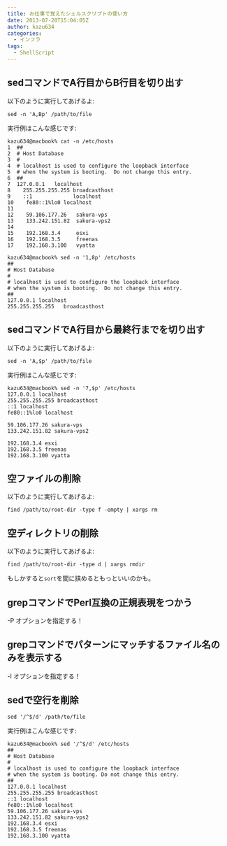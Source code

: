 ```yaml
---
title: お仕事で覚えたシェルスクリプトの使い方
date: 2013-07-20T15:04:05Z
author: kazu634
categories:
  - インフラ
tags:
  - ShellScript
---
```

## sedコマンドでA行目からB行目を切り出す

以下のように実行してあげるよ:

`sed -n 'A,Bp' /path/to/file`

実行例はこんな感じです:

```
kazu634@macbook% cat -n /etc/hosts
1  ##
2  # Host Database
3  #
4  # localhost is used to configure the loopback interface
5  # when the system is booting.  Do not change this entry.
6  ##
7  127.0.0.1   localhost
8    255.255.255.255 broadcasthost
9    ::1             localhost
10    fe80::1%lo0 localhost
11
12    59.106.177.26   sakura-vps
13    133.242.151.82  sakura-vps2
14
15    192.168.3.4     esxi
16    192.168.3.5     freenas
17    192.168.3.100   vyatta

kazu634@macbook% sed -n '1,8p' /etc/hosts
##
# Host Database
#
# localhost is used to configure the loopback interface
# when the system is booting.  Do not change this entry.
##
127.0.0.1 localhost
255.255.255.255   broadcasthost
```

## sedコマンドでA行目から最終行までを切り出す

以下のように実行してあげるよ:

`sed -n 'A,$p' /path/to/file`

実行例はこんな感じです:

```
kazu634@macbook% sed -n '7,$p' /etc/hosts
127.0.0.1 localhost
255.255.255.255 broadcasthost
::1 localhost
fe80::1%lo0 localhost

59.106.177.26 sakura-vps
133.242.151.82 sakura-vps2

192.168.3.4 esxi
192.168.3.5 freenas
192.168.3.100 vyatta
```

## 空ファイルの削除

以下のように実行してあげるよ:

`find /path/to/root-dir -type f -empty | xargs rm`

## 空ディレクトリの削除

以下のように実行してあげるよ:

`find /path/to/root-dir -type d | xargs rmdir`

もしかすると`sort`を間に挟めるともっといいのかも。

## grepコマンドでPerl互換の正規表現をつかう

-P オプションを指定する！

## grepコマンドでパターンにマッチするファイル名のみを表示する

-l オプションを指定する！

## sedで空行を削除

`sed '/^$/d' /path/to/file`

実行例はこんな感じです:

```
kazu634@macbook% sed '/^$/d' /etc/hosts
##
# Host Database
#
# localhost is used to configure the loopback interface
# when the system is booting. Do not change this entry.
##
127.0.0.1 localhost
255.255.255.255 broadcasthost
::1 localhost
fe80::1%lo0 localhost
59.106.177.26 sakura-vps
133.242.151.82 sakura-vps2
192.168.3.4 esxi
192.168.3.5 freenas
192.168.3.100 vyatta
```
